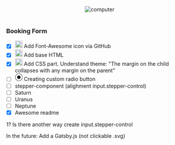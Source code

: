 
<br>
<br>
<div align="center">
  <a style= "pointer-events: none;"> <img style="pointer-events: none" alt="computer" src="https://media.giphy.com/media/Ze3KkbwQ74xuDpfeYG/giphy.gif" width="100"> </a>
<br>
</div>
<br>


[//]: # ([![Pictire]&#40;https://media.giphy.com/media/Ze3KkbwQ74xuDpfeYG/giphy.gif&#41;]&#40;https://github.com/whowouldwin/BookingForm#&#41;)



### Booking Form

- [x] <img style="pointer-events: none;"  src="https://raw.githubusercontent.com/FortAwesome/Font-Awesome/6.x/svgs/brands/font-awesome.svg"  width="20" height="20"> Add Font-Awesome icon via GitHub 
- [x] <img style=""  src="https://raw.githubusercontent.com/FortAwesome/Font-Awesome/6.x/svgs/brands/html5.svg"  width="20" height="20"> Add base HTML
- [x] <img style=""  src="https://raw.githubusercontent.com/FortAwesome/Font-Awesome/6.x/svgs/brands/css3-alt.svg"  width="20" height="20"> Add CSS part. Understand theme: "The margin on the child collapses with any margin on the parent"
- [ ] <img src="images/radio-btn.svg" width="20" height="20"> Creating custom radio button
- [ ] stepper-component (alighment input.stepper-control)
- [ ] Saturn
- [ ] Uranus
- [ ] Neptune
- [x] Awesome readme

1? Is there another way create input.stepper-control


In the future:
Add a Gatsby.js (not clickable .svg)